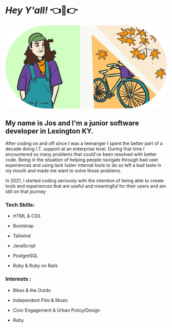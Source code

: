 
# ***Hey Y'all!***  👈🤠👉 

![cartoon of Jos O'shea and a fall scene with a bike](https://github.com/whatnotery/whatnotery/blob/main/image.png)

## My name is Jos and I'm a junior software developer in Lexington KY.

After coding on and off since I was a teenanger I spent the better part of a decade doing I.T. support at an enterprise level. During that time I encountered so many problems that could've been resolved with better code. Being in the situation of helping people navigate through bad user experiences and using lack luster internal tools to do so left a bad taste in my mouth and made me want to solve those problems.

In 2021, I started coding seriously with the intention of being able to create tools and experiences that are useful and meaningful for their users and am still on that journey

### Tech Skills:

- HTML & CSS

- Bootstrap 

- Tailwind

- JavaScript

- PostgreSQL

- Ruby & Ruby on Rails


### Interests :
- Bikes & the Outdo

- Independent Film & Music

- Civic Engagement & Urban Policy/Design

- Ruby

